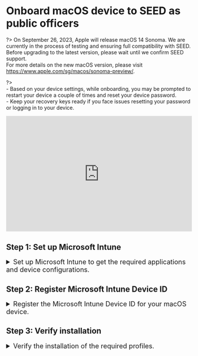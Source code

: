 # Onboard macOS device to SEED as public officers

<!-- This page is linked in the TechPass portal-Register Intune Device ID, so please do not rename this file. -->


?> On September 26, 2023, Apple will release macOS 14 Sonoma. We are currently in the process of testing and ensuring full compatibility with SEED. Before upgrading to the latest version, please wait until we confirm SEED support. <br>For more details on the new macOS version, please visit https://www.apple.com/sg/macos/sonoma-preview/.


?> <br>- Based on your device settings, while onboarding, you may be prompted to restart your device a couple of times and reset your device password.<br>- Keep your recovery keys ready if you face issues resetting your password or logging in to your device.

<div style="position:relative;padding-bottom:56.25%;padding-top:30px;height:0;overflow:hidden;">
<iframe style="position:absolute;top:0;left:0;width:100%;height:100%;" src="https://www.youtube.com/embed/ytu6oOP6TYA" title="YouTube video player" frameborder="0" allow="accelerometer; autoplay; clipboard-write; encrypted-media; gyroscope; picture-in-picture; web-share" allowfullscreen="true"></iframe>
</div>


## Step 1: Set up Microsoft Intune

<details>
  <summary style="font-size:18px">Set up Microsoft Intune to get the required applications and device configurations.</summary>

  - Go to [Microsoft Intune documentation](https://learn.microsoft.com/en-us/mem/intune/user-help/enroll-your-device-in-intune-macos-cp) and follow the instructions on this page to complete the following:

   a. Download and install Company Portal.

   b. Enroll your Mac device.

  
</details>

## Step 2: Register Microsoft Intune Device ID

<details>
  <summary style="font-size:18px">Register the Microsoft Intune Device ID for your macOS device.</summary><br>

1. Open **Terminal** and run the following commands:

```
intune_id="$(security find-certificate -a /Library/Keychains/System.keychain | egrep -B 4 '\"issu\"<blob>=.+MICROSOFT INTUNE MDM DEVICE CA' | grep alis | cut -d '"' -f 4)"
if [ -z "$intune_id" ]
then
    echo "Intune ID not found"
    return
fi

num_candidates="$(echo "$intune_id" | wc -l | xargs echo -n)"
if [ "$num_candidates" -eq 1 ]
then
    echo "$intune_id"
    return
fi

old_ifs="$IFS"
IFS='\n'
actual_id="Intune ID not found"
curr_latest_end_date_unix=0
while read id
do
    end_date="$(security find-certificate -c "$id" -p /Library/Keychains/System.keychain | openssl x509 -noout -enddate | cut -d '=' -f 2)"
    end_date_unix="$(date -j -f "%b %e %H:%M:%S %Y %Z" "$end_date" "+%s")"
    if [ "$end_date_unix" -ge "$curr_latest_end_date_unix" ]
    then
        actual_id="$id"
        curr_latest_end_date_unix="$end_date_unix"
    fi
done <<< "$intune_id"

IFS="$old_ifs"
echo "$actual_id"
```
2. Take note of the Intune Device ID that is displayed on the Terminal window.

3. Choose the appropriate method to register your Intune Device ID:

    a. If you only have a **SE GSIB** device, submit a [support request](https://go.gov.sg/seed-techpass-support) to register your Intune Device ID and skip rest of the steps. Within two hours, you should receive the successfully onboarded email. 

    b. If you have a **non-SE GSIB** device, log in to the [TechPass portal](https://portal.techpass.gov.sg/secure/account/profile).

4. On the TechPass portal, at the top right, go to your user name and click **My Account**. Your **Profile** details are displayed. 
5. Click **Onboard device to SEED** and follow the on-screen instructions to submit this Intune Device ID.

  <img src="./images/enter-intune-device-id.png">

  You will receive the following confirmation message.

  <img src="./images/ack-of-intune-device-id.png">

  Your Internet Device record is listed under the **SEED Devices** with the following details:

    - Device name
    - Operating system of the device
    - Serial number
    - Intune Device ID
    - Date and time when the onboarding was trigerred or when the device was successfully onboarded
    - Onboarding status

  ![macos-device-listed-tp-portal](../images/macos-device-listed-tp-portal.png)

6. Ensure the device you are onboarding is connected to the Internet so that Intune is able to install the required software and configurations.

7. After 30-60 minutes, check your inbox (organisational email address) to see if you have received any email regarding your onboarding status.

8. Choose the appropriate step:

   a. If you have received a successfully onboarded email, skip rest of the steps in this section and proceed to [Step 3: Verify installation](#step-3-verify-installation).

   b. If you have **not yet received** the **successfully onboarded email** or if you **have received** a **failed onboarding email**, complete the following step on [TechPass portal](https://portal.techpass.gov.sg/).

9. Refer to the following table to know about the possible onboarding status and the action required by you.

| Status | Description | Action required |
|---| ---| ---|
| **triggered, waiting for software installation (step 1 of 2)**| Your SEED onboarding has been triggered on the device and is waiting for the software installation to be completed. | 1. On your non-SE GSIB device, go to the [TechPass portal](https://portal.techpass.gov.sg/).<br><br>2. At the top right, go to your user name and click **My Account**. Your profile details are displayed.<br><br>3. Go to the **SEED Devices** section and click the refresh icon. If the software installation is successful, the status changes to **software installed, waiting for backend onboarding (step 2 of 2)**.|
| **software installed, waiting for backend onboarding (step 2 of 2)**| Required software has been installed on the device and waiting for backend onboarding.  | 1. On your non-SE GSIB device, go to the [TechPass portal](https://portal.techpass.gov.sg/).<br><br>2. At the top right, go to your user name and click **My Account**. Your profile details are displayed.<br><br>3. Go to the **SEED Devices** section and click the refresh icon. If the backend onboarding is successful, the status changes to **onboarded**. |
| **onboarded** | Your SEED onboarding is successful. | Go to step 10 in this section.  |
| **failed(*Reason for failure*)** | Your SEED onboarding failed due to the  error mentioned within the parentheses. | 1. On your non-SE GSIB device, go to the [TechPass portal](https://portal.techpass.gov.sg/).<br><br>2. At the top right, go to your user name and click **My Account**. Your profile details are displayed.<br><br>3. Go to the **SEED Devices** section. Action required to resolve this failure is generally mentioned in the parentheses.<br><br>4. Complete the suggested action. | 

10. Check your inbox (organisational email address) to see if you have received the successfully onboarded email.

?> If you don't receive this email after two hours, submit an [incident request](https://go.gov.sg/seed-techpass-support).

 

</details>

## Step 3: Verify installation

<details>
  <summary style="font-size:18px">Verify the  installation of the required profiles.</summary><br>

1. Go to the **Apple menu** > **System Settings** > **Privacy and Security**.
2. Select **Profiles** on the right pane. You should be able to see the following profiles.
<ul style="list-style-type: disc; margin-left: -3px;">
  <li>Credential Profile</li>
  <li>Custom Preferences Profile - com.cloudflare.warp</li>
  <li>Custom Preferences Profile - com.microsoft.wdav</li>
  <li>GCC2 ATP Full Disk Access</li>
  <li>GCC2 ATP Kernel Extensions - Custom</li>
  <li>GCC2 ATP Network Filter</li>
  <li>GCC2 ATP Notifications</li>
  <li>GCC2 ATP Onboarding</li>
  <li>Intune MDM Agent SCEP Profile</li>
  <li>Management Profile</li>
  <li>Passcode Profile</li>
  <li>Privacy Preferences Policy Profile</li>
  <li>System Extension Profile</li>
  </ul>

  ?> You may receive a desktop notification that your device has been renamed according to convention, and that a timed restart will occur in 5 minutes. This is completely expected, and you should save any existing work to prevent data loss. Alternatively, you can also opt to manually restart your device, after receiving the desktop notification, to speed up the process. As the naming convention is required for administrative purposes, please refrain from renaming your device thereafter.
  
  </details>

 
<!--
  
  <img src="./images/macos-get-intune-device-id-new.png">
  



  
  -->
  
